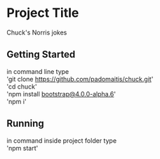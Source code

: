 # Project Title

Chuck's Norris jokes 

## Getting Started

in command line type </br>
'git clone https://github.com/padomaitis/chuck.git' </br>
'cd chuck'</br>
'npm install bootstrap@4.0.0-alpha.6'</br>
'npm i'</br>



## Running 
in command inside project folder type</br>
'npm start'</br>
